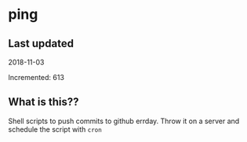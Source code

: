# ping

## Last updated
2018-11-03

Incremented: 613

## What is this??
Shell scripts to push commits to github errday. Throw it on a server and schedule the script with `cron`
